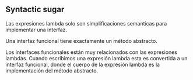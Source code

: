 ## Syntactic sugar


Las expresiones lambda solo son simplificaciones semanticas para
implementar una interfaz. <!-- .element: class="fragment" -->

Una interfaz funcional tiene exactamente un método abstracto.
<!-- .element: class="fragment" -->

Los interfaces funcionales están muy relacionados con las expresiones
lambdas. Cuando escribimos una expresión lambda esta es convertida a un
interfaz funcional, donde el cuerpo de la expresión lambda es la
implementación del método abstracto.

<!-- .element: class="fragment" -->
